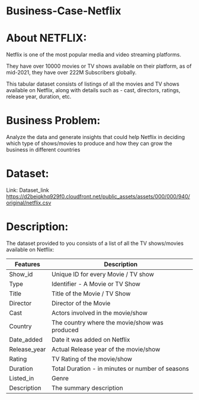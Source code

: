 # Business-Case-Netflix

# About NETFLIX:

Netflix is one of the most popular media and video streaming platforms. 

They have over 10000 movies or TV shows available on their platform, as of mid-2021, they have over 222M Subscribers globally. 

This tabular dataset consists of listings of all the movies and TV shows available on Netflix, along with details such as - cast, directors, ratings, release year, duration, etc.

# Business Problem:

Analyze the data and generate insights that could help Netflix in deciding which type of shows/movies to produce and how they can grow the business in different countries

# Dataset:

Link: Dataset_link
https://d2beiqkhq929f0.cloudfront.net/public_assets/assets/000/000/940/original/netflix.csv

# Description:

The dataset provided to you consists of a list of all the TV shows/movies available on Netflix:

Features | Description | 
--- | --- 
Show_id | Unique ID for every Movie / TV show
Type | Identifier - A Movie or TV Show
Title | Title of the Movie / TV Show
Director | Director of the Movie
Cast | Actors involved in the movie/show
Country | The country where the movie/show was produced
Date_added | Date it was added on Netflix
Release_year | Actual Release year of the movie/show
Rating | TV Rating of the movie/show
Duration | Total Duration - in minutes or number of seasons
Listed_in | Genre
Description | The summary description
